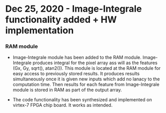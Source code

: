 # Dec 25, 2020 - Image-Integrale functionality added + HW implementation


### RAM module ###
- Image-Integrale module has been added to the RAM module. Image-Integrale produces integral for the pixel array ass will as the features (Gx, Gy, sqrt(), atan2()). This module is located at the RAM module for easy access to previously stored results. It produces results simultaneously once it is given new inputs which add no lanacy to the computation time. Then results for each feature from Image-Integrale module is stored in RAM as part of the output array.

- The code functionality has been synthesized and implemented on virtex-7 FPGA chip board. It works as intended.